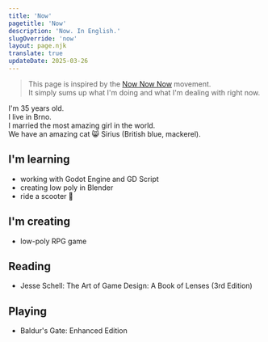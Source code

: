 ```yaml
---
title: 'Now'
pagetitle: 'Now'
description: 'Now. In English.'
slugOverride: 'now'
layout: page.njk
translate: true
updateDate: 2025-03-26
---
```

> This page is inspired by the [Now Now Now](https://nownownow.com/) movement.  
> It simply sums up what I'm doing and what I'm dealing with right now.

I'm 35 years old.  
I live in Brno.  
I married the most amazing girl in the world.  
We have an amazing cat 😸 Sirius (British blue, mackerel).  

## I'm learning

- working with Godot Engine and GD Script  
- creating low poly in Blender  
- ride a scooter 🛵  

## I'm creating

- low-poly RPG game  

## Reading

- Jesse Schell: The Art of Game Design: A Book of Lenses (3rd Edition)

## Playing
- Baldur's Gate: Enhanced Edition